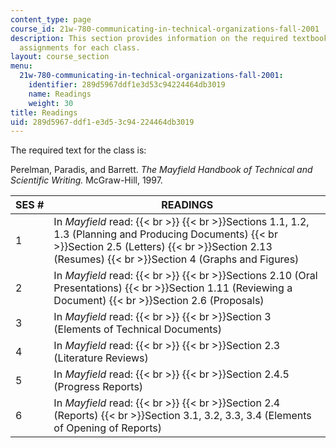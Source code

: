 ```yaml
---
content_type: page
course_id: 21w-780-communicating-in-technical-organizations-fall-2001
description: This section provides information on the required textbook and the reading
  assignments for each class.
layout: course_section
menu:
  21w-780-communicating-in-technical-organizations-fall-2001:
    identifier: 289d5967ddf1e3d53c94224464db3019
    name: Readings
    weight: 30
title: Readings
uid: 289d5967-ddf1-e3d5-3c94-224464db3019
---
```


The required text for the class is:

Perelman, Paradis, and Barrett. _The Mayfield Handbook of Technical and Scientific Writing._ McGraw-Hill, 1997.

| SES # | READINGS |
| --- | --- |
| 1 | In _Mayfield_ read:  {{< br >}}  {{< br >}}Sections 1.1, 1.2, 1.3 (Planning and Producing Documents)  {{< br >}}Section 2.5 (Letters)  {{< br >}}Section 2.13 (Resumes)  {{< br >}}Section 4 (Graphs and Figures) |
| 2 | In _Mayfield_ read:  {{< br >}}  {{< br >}}Sections 2.10 (Oral Presentations)  {{< br >}}Section 1.11 (Reviewing a Document)  {{< br >}}Section 2.6 (Proposals) |
| 3 | In _Mayfield_ read:  {{< br >}}  {{< br >}}Section 3 (Elements of Technical Documents) |
| 4 | In _Mayfield_ read:  {{< br >}}  {{< br >}}Section 2.3 (Literature Reviews) |
| 5 | In _Mayfield_ read:  {{< br >}}  {{< br >}}Section 2.4.5 (Progress Reports) |
| 6 | In _Mayfield_ read:  {{< br >}}  {{< br >}}Section 2.4 (Reports)  {{< br >}}Section 3.1, 3.2, 3.3, 3.4 (Elements of Opening of Reports)